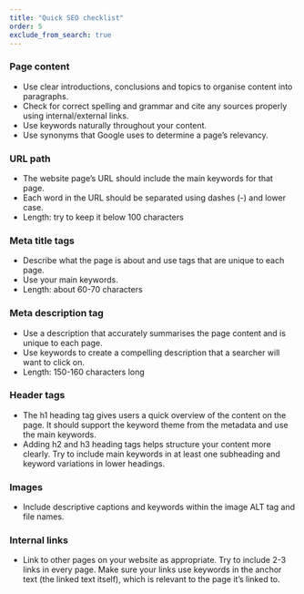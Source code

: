 ```yaml
---
title: "Quick SEO checklist"
order: 5
exclude_from_search: true
---
```


### Page content

- Use clear introductions, conclusions and topics to organise content into paragraphs.
- Check for correct spelling and grammar and cite any sources properly using internal/external links.
- Use keywords naturally throughout your content.
- Use synonyms that Google uses to determine a page’s relevancy.

### URL path

- The website page’s URL should include the main keywords for that page.
- Each word in the URL should be separated using dashes (-) and lower case.
- Length: try to keep it below 100 characters

### Meta title tags

- Describe what the page is about and use tags that are unique to each page. 
- Use your main keywords.
- Length: about 60-70 characters

### Meta description tag

- Use a description that accurately summarises the page content and is unique to each page. 
- Use keywords to create a compelling description that a searcher will want to click on.
- Length: 150-160 characters long

### Header tags

- The h1 heading tag gives users a quick overview of the content on the page. It should support the keyword theme from the metadata and use the main keywords. 
- Adding h2 and h3 heading tags helps structure your content more clearly. Try to include main keywords in at least one subheading and keyword variations in lower headings.

### Images

- Include descriptive captions and keywords within the image ALT tag and file names.

### Internal links

- Link to other pages on your website as appropriate. Try to include 2-3 links in every page. Make sure your links use keywords in the anchor text (the linked text itself), which is relevant to the page it’s linked to.
